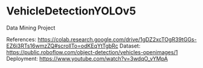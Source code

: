 # VehicleDetectionYOLOv5

Data Mining Project 

References: https://colab.research.google.com/drive/1gDZ2xcTOgR39tGGs-EZ6i3RTs16wmzZQ#scrollTo=odKEqYtTgbRc
Dataset: https://public.roboflow.com/object-detection/vehicles-openimages/1
Deployment: https://www.youtube.com/watch?v=3wdqO_vYMpA

